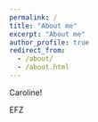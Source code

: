 ```yaml
---
permalink: /
title: "About me"
excerpt: "About me"
author_profile: true
redirect_from: 
  - /about/
  - /about.html
---
```


Caroline! 

EFZ
